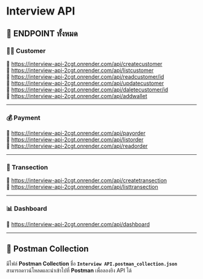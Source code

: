 # Interview API

## 📂 ENDPOINT ทั้งหมด  

### 🧑‍💼 Customer  
📌 https://interview-api-2cgt.onrender.com/api/createcustomer  
📌 https://interview-api-2cgt.onrender.com/api/listcustomer  
📌 https://interview-api-2cgt.onrender.com/api/readcustomer/id  
📌 https://interview-api-2cgt.onrender.com/api/updatecustomer  
📌 https://interview-api-2cgt.onrender.com/api/daletecustomer/id  
📌 https://interview-api-2cgt.onrender.com/api/addwallet  

---

### 💰 Payment  
📌 https://interview-api-2cgt.onrender.com/api/payorder  
📌 https://interview-api-2cgt.onrender.com/api/listorder  
📌 https://interview-api-2cgt.onrender.com/api/readorder  

---

### 🔄 Transection  
📌 https://interview-api-2cgt.onrender.com/api/createtransection  
📌 https://interview-api-2cgt.onrender.com/api/listtransection  

---

### 📊 Dashboard  
📌 https://interview-api-2cgt.onrender.com/api/dashboard  

---

## 📌 Postman Collection  
มีไฟล์ **Postman Collection** ชื่อ **`Interview API.postman_collection.json`**  
สามารถดาวน์โหลดและนำเข้าไปที่ **Postman** เพื่อลองยิง API ได้  
